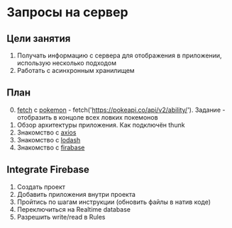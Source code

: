 # Запросы на сервер

## Цели занятия

1. Получать информацию с сервера для отображения в приложении, использую несколько подходом
2. Работать с асинхронным хранилищем

## План

0. [fetch](https://developer.mozilla.org/en-US/docs/Web/API/Fetch_API) с [pokemon](https://pokeapi.co/) - fetch('https://pokeapi.co/api/v2/ability/'). 
Задание - отобразить в концоле всех ловких покемонов
1. Обзор архитектуры приложения. Как подключён thunk
2. Знакомство с [axios](https://github.com/axios/axios)
3. Знакомство с [lodash](https://lodash.com/docs/4.17.15)
4. Знакомство с [firabase](https://invertase.io/oss/react-native-firebase/)
 
## Integrate Firebase

1. Создать проект
2. Добавить приложения внутри проекта
3. Пройтись по шагам инструкции (обновить файлы в натив коде)
4. Переключиться на Realtime database
6. Разрешить write/read в Rules
